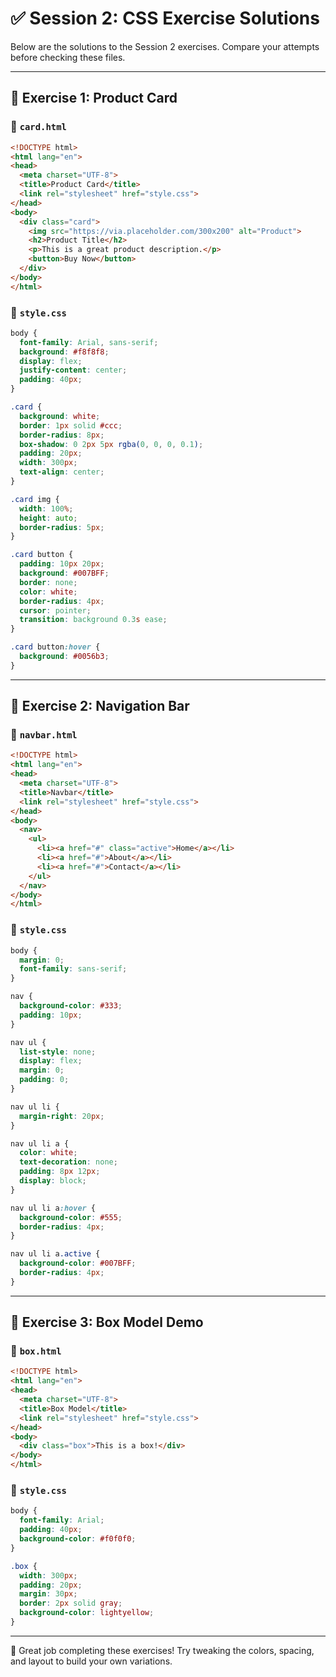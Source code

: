 # ✅ Session 2: CSS Exercise Solutions

Below are the solutions to the Session 2 exercises. Compare your attempts before checking these files.

---

## 🧩 Exercise 1: Product Card

### 📄 `card.html`
```html
<!DOCTYPE html>
<html lang="en">
<head>
  <meta charset="UTF-8">
  <title>Product Card</title>
  <link rel="stylesheet" href="style.css">
</head>
<body>
  <div class="card">
    <img src="https://via.placeholder.com/300x200" alt="Product">
    <h2>Product Title</h2>
    <p>This is a great product description.</p>
    <button>Buy Now</button>
  </div>
</body>
</html>
```

### 🎨 `style.css`
```css
body {
  font-family: Arial, sans-serif;
  background: #f8f8f8;
  display: flex;
  justify-content: center;
  padding: 40px;
}

.card {
  background: white;
  border: 1px solid #ccc;
  border-radius: 8px;
  box-shadow: 0 2px 5px rgba(0, 0, 0, 0.1);
  padding: 20px;
  width: 300px;
  text-align: center;
}

.card img {
  width: 100%;
  height: auto;
  border-radius: 5px;
}

.card button {
  padding: 10px 20px;
  background: #007BFF;
  border: none;
  color: white;
  border-radius: 4px;
  cursor: pointer;
  transition: background 0.3s ease;
}

.card button:hover {
  background: #0056b3;
}
```

---

## 🧩 Exercise 2: Navigation Bar

### 📄 `navbar.html`
```html
<!DOCTYPE html>
<html lang="en">
<head>
  <meta charset="UTF-8">
  <title>Navbar</title>
  <link rel="stylesheet" href="style.css">
</head>
<body>
  <nav>
    <ul>
      <li><a href="#" class="active">Home</a></li>
      <li><a href="#">About</a></li>
      <li><a href="#">Contact</a></li>
    </ul>
  </nav>
</body>
</html>
```

### 🎨 `style.css`
```css
body {
  margin: 0;
  font-family: sans-serif;
}

nav {
  background-color: #333;
  padding: 10px;
}

nav ul {
  list-style: none;
  display: flex;
  margin: 0;
  padding: 0;
}

nav ul li {
  margin-right: 20px;
}

nav ul li a {
  color: white;
  text-decoration: none;
  padding: 8px 12px;
  display: block;
}

nav ul li a:hover {
  background-color: #555;
  border-radius: 4px;
}

nav ul li a.active {
  background-color: #007BFF;
  border-radius: 4px;
}
```

---

## 🧩 Exercise 3: Box Model Demo

### 📄 `box.html`
```html
<!DOCTYPE html>
<html lang="en">
<head>
  <meta charset="UTF-8">
  <title>Box Model</title>
  <link rel="stylesheet" href="style.css">
</head>
<body>
  <div class="box">This is a box!</div>
</body>
</html>
```

### 🎨 `style.css`
```css
body {
  font-family: Arial;
  padding: 40px;
  background-color: #f0f0f0;
}

.box {
  width: 300px;
  padding: 20px;
  margin: 30px;
  border: 2px solid gray;
  background-color: lightyellow;
}
```

---

🎉 Great job completing these exercises! Try tweaking the colors, spacing, and layout to build your own variations.

